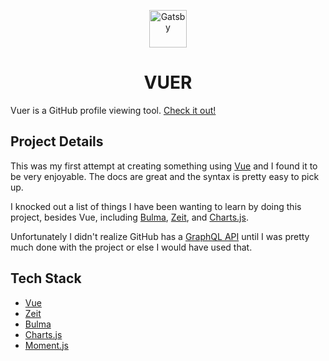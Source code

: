 
<p align="center">
  <a href="https://vuejs.org/">
    <img alt="Gatsby" src="https://vuejs.org/images/logo.png" width="60" />
  </a>
</p>
<h1 align="center">
  VUER
</h1>


Vuer is a GitHub profile viewing tool. [Check it out!](https://vuew.now.sh?u=yyx990803)

## Project Details
This was my first attempt at creating something using [Vue](https://vuejs.org/) and I found it to be very enjoyable. The docs are great and the syntax is pretty easy to pick up.

I knocked out a list of things I have been wanting to learn by doing this project, besides Vue, including [Bulma](https://bulma.io/), [Zeit](https://zeit.co/), and [Charts.js](https://www.chartjs.org/).

Unfortunately I didn't realize GitHub has a [GraphQL API](https://developer.github.com/v4/) until I was pretty much done with the project or else I would have used that.

## Tech Stack
- [Vue](https://vuejs.org/)
- [Zeit](https://zeit.co/)
- [Bulma](https://bulma.io/)
- [Charts.js](https://www.chartjs.org/)
- [Moment.js](https://momentjs.com/)





